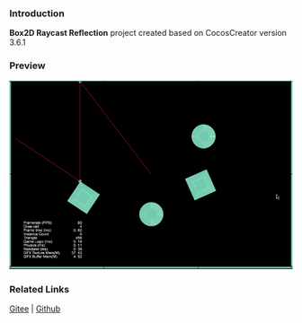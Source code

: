 ### Introduction
**Box2D Raycast Reflection** project created based on CocosCreator version 3.6.1

### Preview
![image](../../../gif/202211/2022110306.gif)

### Related Links
[Gitee](https://gitee.com/mirrors_cocos-creator/cocos-example-physics/tree/v3.x/2d/box2d/assets/cases/demo) | [Github](https://github.com/cocos/cocos-example-physics/tree/v3.x/2d/box2d/assets/cases/demo)